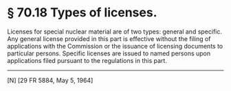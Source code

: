 # § 70.18   Types of licenses.

Licenses for special nuclear material are of two types: general and specific. Any general license provided in this part is effective without the filing of applications with the Commission or the issuance of licensing documents to particular persons. Specific licenses are issued to named persons upon applications filed pursuant to the regulations in this part. 



---

[N] [29 FR 5884, May 5, 1964] 





